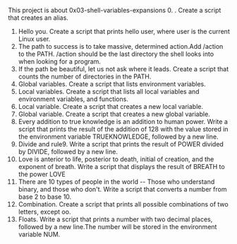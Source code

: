 This project is about 0x03-shell-variables-expansions
0. <o>. Create a script that creates an alias.
1. Hello you. Create a script that prints hello user, where user is the current Linux user.
2. The path to success is to take massive, determined action.Add /action to the PATH. /action should be the last directory the shell looks into when looking for a program.
3. If the path be beautiful, let us not ask where it leads. Create a script that counts the number of directories in the PATH.
4. Global variables. Create a script that lists environment variables.
5. Local variables. Create a script that lists all local variables and environment variables, and functions.
6. Local variable. Create a script that creates a new local variable.
7. Global variable. Create a script that creates a new global variable.
8. Every addition to true knowledge is an addition to human power. Write a script that prints the result of the addition of 128 with the value stored in the environment variable TRUEKNOWLEDGE, followed by a new line.
9. Divide and rule9. Write a script that prints the result of POWER divided by DIVIDE, followed by a new line.
10. Love is anterior to life, posterior to death, initial of creation, and the exponent of breath. Write a script that displays the result of BREATH to the power LOVE
11. There are 10 types of people in the world -- Those who understand binary, and those who don't. Write a script that converts a number from base 2 to base 10.
12. Combination. Create a script that prints all possible combinations of two letters, except oo.
13. Floats. Write a script that prints a number with two decimal places, followed by a new line.The number will be stored in the environment variable NUM.
